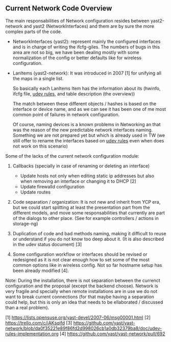 ## Current Network Code Overview

The main responsabilities of Network configuration resides between yast2-network 
and yast2 (NetworkInterfaces) and them are by sure the more complex parts of
the code.

- NetworkInterfaces (yast2): represent mainly the configured interfaces and is in
  charge of writing the ifcfg-giles. The numbers of bugs in this area are not
  so big, we have been dealing mostly with some normalization of the config or
  better defaults like for wireless configuration.

- LanItems (yast2-network): It was introduced in 2007 [1] for unifying all the
  maps in a single list.

  So basically each LanItems Item has the information about its (hwinfo, ifcfg
  file, [udev rules](udev-rules-implementation.org), and table description 
  (the overview))

  The match between these different objects / hashes is based on the interface 
  or device name, and as we can see it has been one of me most common point of 
  failures in network configuration.

  Of course, naming devices is a known problems in Networking an that was the
  reason of the new predictable network interfaces naming. Something we are
  not prepared yet but which is already used in TW (we still offer to rename
  the interfaces based on [udev rules](udev_rules.md) even when does not work
  on this scenario)


Some of the lacks of the current network configuration module:

1. Callbacks (specially in case of renaming or deleting an interface)

    - Update hosts not only when editing static ip addresses but also when
      removing an interface or changing it to DHCP [2]
    - Update firewalld configuration
    - Update routes

2. Code separation / organization: It is not new and inherit from YCP era, but
   we could start splitting at least the presentation part from the different
   models, and move some responsabilities that currently are part of the
   dialogs to other place. (See for example controllers / actions in
   storage-ng)

3. Duplication of code and bad methods naming, making it difficult to reuse or
   understand if you do not know too deep about it. (It is also described in
   the udev status document) [3]
  
4. Some configuration workflow or interfaces should be revised or redesigned
   as it is not clear enough how to set some of the most common options like
   in wireless config. Not so far hostname setup has been already modified [4].

Note: During the installation, there is not separation between the currenct
configuration and the proposal (except the backend choose). Network is very
fragile and specially when remote installations are in use we do not want to
break current connections (for that maybe having a separation could help, but
this is only an idea that needs to be ellaborated / discussed than a real
problem).

[1] https://lists.opensuse.org/yast-devel/2007-06/msg00001.html
[2] https://trello.com/c/iAKsqifd
[3] https://github.com/yast/yast-network/blob/da0f35221e89f86fd2d998026cb1a0db32379ba8/doc/udev-rules-implementation.org
[4] https://github.com/yast/yast-network/pull/692
